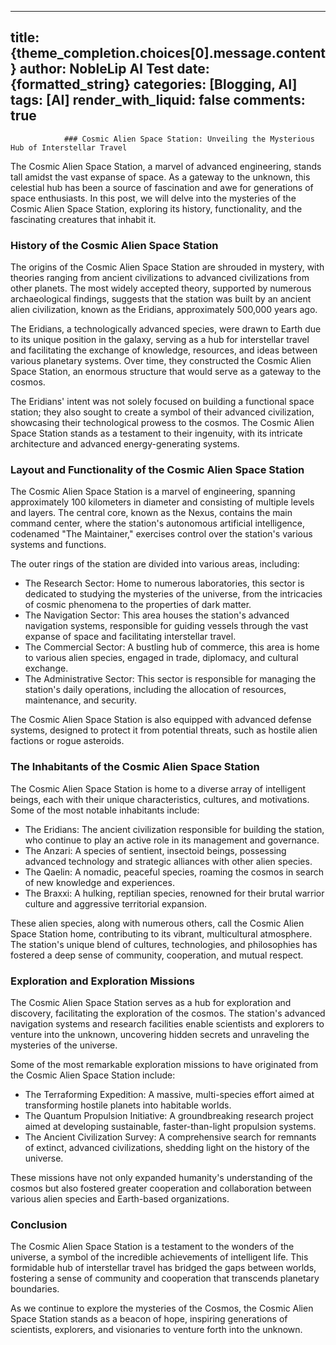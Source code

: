 
---
title: {theme_completion.choices[0].message.content}
author: NobleLip AI Test
date: {formatted_string}
categories: [Blogging, AI]
tags: [AI]
render_with_liquid: false
comments: true
---
			
				### Cosmic Alien Space Station: Unveiling the Mysterious Hub of Interstellar Travel

The Cosmic Alien Space Station, a marvel of advanced engineering, stands tall amidst the vast expanse of space. As a gateway to the unknown, this celestial hub has been a source of fascination and awe for generations of space enthusiasts. In this post, we will delve into the mysteries of the Cosmic Alien Space Station, exploring its history, functionality, and the fascinating creatures that inhabit it.

### History of the Cosmic Alien Space Station

The origins of the Cosmic Alien Space Station are shrouded in mystery, with theories ranging from ancient civilizations to advanced civilizations from other planets. The most widely accepted theory, supported by numerous archaeological findings, suggests that the station was built by an ancient alien civilization, known as the Eridians, approximately 500,000 years ago.

The Eridians, a technologically advanced species, were drawn to Earth due to its unique position in the galaxy, serving as a hub for interstellar travel and facilitating the exchange of knowledge, resources, and ideas between various planetary systems. Over time, they constructed the Cosmic Alien Space Station, an enormous structure that would serve as a gateway to the cosmos.

The Eridians' intent was not solely focused on building a functional space station; they also sought to create a symbol of their advanced civilization, showcasing their technological prowess to the cosmos. The Cosmic Alien Space Station stands as a testament to their ingenuity, with its intricate architecture and advanced energy-generating systems.

### Layout and Functionality of the Cosmic Alien Space Station

The Cosmic Alien Space Station is a marvel of engineering, spanning approximately 100 kilometers in diameter and consisting of multiple levels and layers. The central core, known as the Nexus, contains the main command center, where the station's autonomous artificial intelligence, codenamed "The Maintainer," exercises control over the station's various systems and functions.

The outer rings of the station are divided into various areas, including:

* The Research Sector: Home to numerous laboratories, this sector is dedicated to studying the mysteries of the universe, from the intricacies of cosmic phenomena to the properties of dark matter.
* The Navigation Sector: This area houses the station's advanced navigation systems, responsible for guiding vessels through the vast expanse of space and facilitating interstellar travel.
* The Commercial Sector: A bustling hub of commerce, this area is home to various alien species, engaged in trade, diplomacy, and cultural exchange.
* The Administrative Sector: This sector is responsible for managing the station's daily operations, including the allocation of resources, maintenance, and security.

The Cosmic Alien Space Station is also equipped with advanced defense systems, designed to protect it from potential threats, such as hostile alien factions or rogue asteroids.

### The Inhabitants of the Cosmic Alien Space Station

The Cosmic Alien Space Station is home to a diverse array of intelligent beings, each with their unique characteristics, cultures, and motivations. Some of the most notable inhabitants include:

* The Eridians: The ancient civilization responsible for building the station, who continue to play an active role in its management and governance.
* The Anzari: A species of sentient, insectoid beings, possessing advanced technology and strategic alliances with other alien species.
* The Qaelin: A nomadic, peaceful species, roaming the cosmos in search of new knowledge and experiences.
* The Braxxi: A hulking, reptilian species, renowned for their brutal warrior culture and aggressive territorial expansion.

These alien species, along with numerous others, call the Cosmic Alien Space Station home, contributing to its vibrant, multicultural atmosphere. The station's unique blend of cultures, technologies, and philosophies has fostered a deep sense of community, cooperation, and mutual respect.

### Exploration and Exploration Missions

The Cosmic Alien Space Station serves as a hub for exploration and discovery, facilitating the exploration of the cosmos. The station's advanced navigation systems and research facilities enable scientists and explorers to venture into the unknown, uncovering hidden secrets and unraveling the mysteries of the universe.

Some of the most remarkable exploration missions to have originated from the Cosmic Alien Space Station include:

* The Terraforming Expedition: A massive, multi-species effort aimed at transforming hostile planets into habitable worlds.
* The Quantum Propulsion Initiative: A groundbreaking research project aimed at developing sustainable, faster-than-light propulsion systems.
* The Ancient Civilization Survey: A comprehensive search for remnants of extinct, advanced civilizations, shedding light on the history of the universe.

These missions have not only expanded humanity's understanding of the cosmos but also fostered greater cooperation and collaboration between various alien species and Earth-based organizations.

### Conclusion

The Cosmic Alien Space Station is a testament to the wonders of the universe, a symbol of the incredible achievements of intelligent life. This formidable hub of interstellar travel has bridged the gaps between worlds, fostering a sense of community and cooperation that transcends planetary boundaries.

As we continue to explore the mysteries of the Cosmos, the Cosmic Alien Space Station stands as a beacon of hope, inspiring generations of scientists, explorers, and visionaries to venture forth into the unknown.
